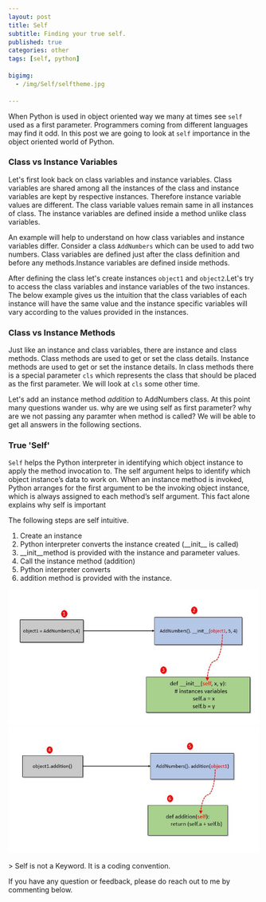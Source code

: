 ```yaml
---
layout: post
title: Self  
subtitle: Finding your true self.
published: true
categories: other
tags: [self, python]

bigimg:
  - /img/Self/selftheme.jpg

---
```


<p>
When Python is used in object oriented way we many at times see <code>self</code> used as a first parameter. Programmers coming from different languages may find it odd. In this post we are going to look at <code>self</code> importance in the object oriented world of Python.</p>

<h3>Class vs Instance Variables</h3>
<p>
Let's first look back on class variables and instance variables. Class variables are shared among all the instances of the class and instance variables are kept by respective instances. Therefore instance variable values are different. The class variable values remain same in all instances of class. The instance variables are defined inside a method unlike class variables.    
</p>
<p>
An example will help to understand on how class variables and instance variables differ. Consider a class <code>AddNumbers</code> which can be used to add two numbers. Class variables are defined just after the class definition and before any methods.Instance variables are defined inside methods. 
</p>

<script src="https://gist.github.com/Ruthwik/12cb8e448b5fb8dceceb9f21d42380fc.js"></script>

After defining the class let's create instances <code>object1</code> and <code>object2</code>.Let's try to access the class variables and instance variables of the two instances. The below example gives us the intuition that the class variables of each instance will have the same value and the instance specific variables will vary according to the values provided in the instances.

<script src="https://gist.github.com/Ruthwik/0670697bf073aee0c14d85b359cf7efb.js"></script>

<h3>Class vs Instance Methods</h3>
<p>

Just like an instance and class variables, there are instance and class methods. Class methods are used to get or set the class details. Instance methods are used to get or set the instance details. In class methods there is a special parameter <code>cls</code> which represents the class that should be placed as the first parameter. We will look at <code>cls</code> some other time. 
</p>
<p>
Let's add an instance method <i>addition</i> to AddNumbers class. At this point many questions wander us. why are we using self as first parameter? why are we not passing any paramter when method is called? We will be able to get all answers in the following sections.
</p>

<script src="https://gist.github.com/Ruthwik/88b82f8c4b52b1c75a7aa131d7fa95b5.js"></script>

<h3>True 'Self'</h3>
<p>
<code>Self</code> helps the Python interpreter in identifying which object instance to apply the method invocation to. The self argument helps to identify which object instance’s data to work on. When an instance method is invoked, Python arranges for
the first argument to be the invoking object instance, which is always assigned to each method’s self argument. This fact alone explains why self is important</p>
<p>
The following steps are self intuitive.
<ol>
	<li> Create an instance </li>
	<li> Python interpreter converts the instance created (__init__ is called) </li>
	<li> __init__method is provided with the instance and parameter values. </li>
	<li> Call the instance method (addition) </li>
	<li> Python interpreter converts </li>
	<li> addition method is provided with the instance. </li>

</ol>
	<img src="https://github.com/Ruthwik/ruthwik.github.io/blob/master/img/Self/selfone.JPG?raw=true" alt="self1"/>
	<img src="/img/Self/selftwo.JPG" alt="self2"/>
</p>
> Self is not a Keyword. It is a coding convention.
<p>If you have any question or feedback, please do reach out to me by commenting below.</p>

